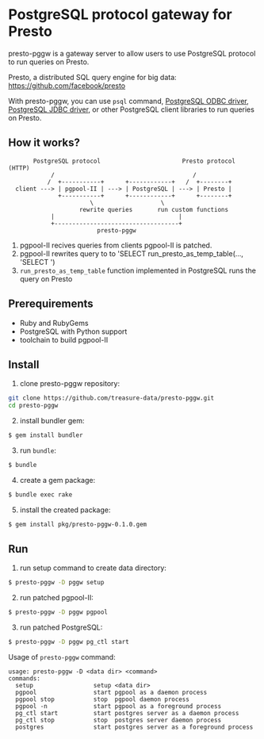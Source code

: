 # PostgreSQL protocol gateway for Presto

presto-pggw is a gateway server to allow users to use PostgreSQL protocol to run
queries on Presto.

Presto, a distributed SQL query engine for big data:
https://github.com/facebook/presto

With presto-pggw, you can use `psql` command, [PostgreSQL ODBC driver](http://psqlodbc.projects.pgfoundry.org/), [PostgreSQL JDBC driver](http://jdbc.postgresql.org/), or other PostgreSQL client libraries to run queries on Presto.

## How it works?

```
       PostgreSQL protocol                       Presto protocol (HTTP)
            /                                       /
           /  +-----------+      +------------+   /  +--------+
  client ---> | pgpool-II | ---> | PostgreSQL | ---> | Presto |
              +-----------+      +------------+      +--------+
                       \                   \
                    rewrite queries       run custom functions
            |                                   |
            +-----------------------------------+
                         presto-pggw
```

1. pgpool-II recives queries from clients pgpool-II is patched.
2. pgpool-II rewrites query to to 'SELECT run_presto_as_temp_table(..., 'SELECT <original query>')
2. `run_presto_as_temp_table` function implemented in PostgreSQL runs the query on Presto

## Prerequirements

* Ruby and RubyGems
* PostgreSQL with Python support
* toolchain to build pgpool-II

## Install

1. clone presto-pggw repository:

```sh
git clone https://github.com/treasure-data/presto-pggw.git
cd presto-pggw
```

2. install bundler gem:

```sh
$ gem install bundler
```

3. run `bundle`:

```sh
$ bundle
```

4. create a gem package:

```sh
$ bundle exec rake
```

5. install the created package:

```sh
$ gem install pkg/presto-pggw-0.1.0.gem
```

## Run

1. run setup command to create data directory:
```sh
$ presto-pggw -D pggw setup
```
2. run patched pgpool-II:
```sh
$ presto-pggw -D pggw pgpool
```
3. run patched PostgreSQL:
```sh
$ presto-pggw -D pggw pg_ctl start
```

Usage of `presto-pggw` command:

```
usage: presto-pggw -D <data dir> <command>
commands:
  setup                 setup <data dir>
  pgpool                start pgpool as a daemon process
  pgpool stop           stop  pgpool daemon process
  pgpool -n             start pgpool as a foreground process
  pg_ctl start          start postgres server as a daemon process
  pg_ctl stop           stop  postgres server daemon process
  postgres              start postgres server as a foreground process
```

